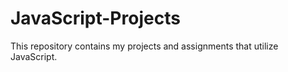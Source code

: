 # JavaScript-Projects
This repository contains my projects and assignments that utilize JavaScript.
